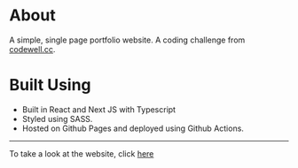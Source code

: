 
# About
A simple, single page portfolio website. A coding challenge from [codewell.cc](https://codewell.cc).

# Built Using
- Built in React and Next JS with Typescript
- Styled using SASS.
- Hosted on Github Pages and deployed using Github Actions.

---

To take a look at the website, click [here](https://norrisollie.github.io/nextjs-portfolio-site/) 
